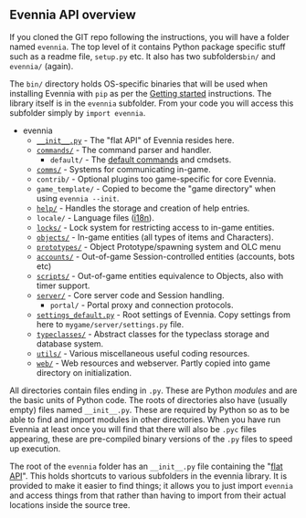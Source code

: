 ## Evennia API overview

If you cloned the GIT repo following the instructions, you will have a folder named `evennia`. The
top level of it contains Python package specific stuff such as a readme file, `setup.py` etc. It
also has two subfolders`bin/` and `evennia/` (again).

The `bin/` directory holds OS-specific binaries that will be used when installing Evennia with `pip`
as per the [Getting started](../Setup/Getting-Started) instructions. The library itself is in the `evennia`
subfolder. From your code you will access this subfolder simply by `import evennia`.

 - evennia
   - [`__init__.py`](Evennia-API) - The "flat API" of Evennia resides here. 
   - [`commands/`](Commands) - The command parser and handler.
     - `default/` - The [default commands](../../Component/Default-Command-Help) and cmdsets. 
   - [`comms/`](Communications) - Systems for communicating in-game. 
   - `contrib/` - Optional plugins too game-specific for core Evennia.
   - `game_template/` - Copied to become the "game directory" when using `evennia --init`. 
   - [`help/`](Help-System) - Handles the storage and  creation of help entries.
   - `locale/` - Language files ([i18n](../../Concept/Internationalization)).
   - [`locks/`](Locks) - Lock system for restricting access to in-game entities.
   - [`objects/`](Objects) - In-game entities (all types of items and Characters).
   - [`prototypes/`](Spawner-and-Prototypes) - Object Prototype/spawning system and OLC menu
   - [`accounts/`](Accounts) - Out-of-game Session-controlled entities (accounts, bots etc)
   - [`scripts/`](Scripts) - Out-of-game entities equivalence to Objects, also with timer support. 
   - [`server/`](Portal-And-Server) - Core server code and Session handling. 
     - `portal/` - Portal proxy and connection protocols.
   - [`settings_default.py`](Server-Conf#Settings-file) - Root settings of Evennia. Copy settings
from here to `mygame/server/settings.py` file.
   - [`typeclasses/`](Typeclasses) - Abstract classes for the typeclass storage and database system.
   - [`utils/`](Coding-Utils) - Various miscellaneous useful coding resources.
   - [`web/`](Web-Features) - Web resources and webserver. Partly copied into game directory on
initialization.

All directories contain files ending in `.py`. These are Python *modules* and are the basic units of
Python code. The roots of directories also have (usually empty) files named `__init__.py`. These are
required by Python so as to be able to find and import modules in other directories. When you have
run Evennia at least once you will find that there will also be `.pyc` files appearing, these are
pre-compiled binary versions of the `.py` files to speed up execution.

The root of the `evennia` folder has an `__init__.py` file containing the "[flat API](../../Evennia-API)".
This holds shortcuts to various subfolders in the evennia library. It is provided to make it easier
to find things; it allows you to just import `evennia` and access things from that rather than
having to import from their actual locations inside the source tree.

